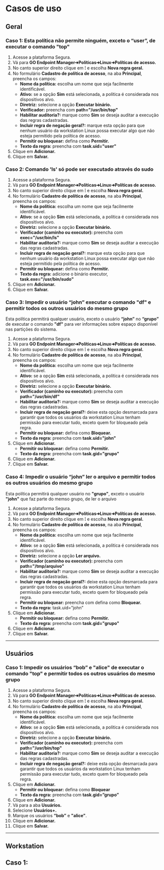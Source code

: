 # Casos de uso

## Geral

### Caso 1: Esta política não permite ninguém, exceto o “user”, de executar o comando "top"

1. Acesse a plataforma Segura.
2. Vá para **GO Endpoint Manager➔Políticas➔Linux➔Políticas de acesso.**
3. No canto superior direito clique em **⁝** e escolha **Nova regra geral.**
4. No formulário **Cadastro de política de acesso**, na aba **Principal**, preencha os campos:
    * **Nome da política:** escolha um nome que seja facilmente identificável.
    * **Ativo:** se a opção **Sim** está selecionada, a política é considerada nos dispositivos alvo.
    * **Diretriz:** selecione a opção **Executar binário.**
    * **Verificador:** preencha com **path="/usr/bin/top"**
    * **Habilitar auditoria?:** marque como **Sim** se deseja auditar a execução das regras cadastradas.
    * **Incluir regra de negação geral?:** marque esta opção para que nenhum usuário da workstation Linux possa executar algo que não esteja permitido pela política de acesso.
    * **Permitir ou bloquear:** defina como **Permitir.**
    * **Texto da regra:** preencha com **task.uid="user"**
5. Clique em **Adicionar.**
6. Clique em **Salvar.**

### Caso 2: Comando 'ls' só pode ser executado através do sudo

1. Acesse a plataforma Segura.
2. Vá para **GO Endpoint Manager➔Políticas➔Linux➔Políticas de acesso.**
3. No canto superior direito clique em **⁝** e escolha **Nova regra geral.**
4. No formulário **Cadastro de política de acesso**, na aba **Principal**, preencha os campos:
    * **Nome da política:** escolha um nome que seja facilmente identificável.
    * **Ativo:** se a opção **Sim** está selecionada, a política é considerada nos dispositivos alvo.
    * **Diretriz:** selecione a opção **Executar binário.**
    * **Verificador (caminho ou executor):** preencha com **exec="/usr/bin/ls"**
    * **Habilitar auditoria?:** marque como **Sim** se deseja auditar a execução das regras cadastradas.
    * **Incluir regra de negação geral?:** marque esta opção para que nenhum usuário da workstation Linux possa executar algo que não esteja permitido pela política de acesso.
    * **Permitir ou bloquear:** defina como **Permitir.**
    * **Texto da regra:** adicione o binário executor, **task.exe="/usr/bin/sudo"**
5. Clique em **Adicionar.**
6. Clique em **Salvar.**

### Caso 3: Impedir o usuário “john” executar o comando "df" e permitir todos os outros usuários do mesmo grupo

Esta política permitirá qualquer usuário, exceto o usuário **“john”** no **“grupo”** de executar o comando **"df"** para ver informações sobre espaço disponível nas partições do sistema.

1. Acesse a plataforma Segura.
2. Vá para **GO Endpoint Manager➔Políticas➔Linux➔Políticas de acesso.**
3. No canto superior direito clique em **⁝** e escolha **Nova regra geral.**
4. No formulário **Cadastro de política de acesso**, na aba **Principal**, preencha os campos:
    * **Nome da política:** escolha um nome que seja facilmente identificável.
    * **Ativo:** se a opção **Sim** está selecionada, a política é considerada nos dispositivos alvo.
    * **Diretriz:** selecione a opção **Executar binário.**
    * **Verificador (caminho ou executor):** preencha com **path="/usr/bin/df"**
    * **Habilitar auditoria?:** marque como **Sim** se deseja auditar a execução das regras cadastradas.
    * **Incluir regra de negação geral?:** deixe esta opção desmarcada para garantir que todos os usuários da workstation Linux tenham permissão para executar tudo, exceto quem for bloqueado pela regra.
    * **Permitir ou bloquear:** defina como **Bloquear.**
    * **Texto da regra:** preencha com **task.uid="john"** 
5. Clique em **Adicionar.**
    * **Permitir ou bloquear:** defina como **Permitir.**
    * **Texto da regra:** preencha com **task.gid="grupo"**
6. Clique em **Adicionar.**
7. Clique em **Salvar.**

### Caso 4: Impedir o usuário “john” ler o arquivo e permitir todos os outros usuários do mesmo grupo

Esta política permitirá qualquer usuário no **"grupo"**, exceto o usuário  **"john"** que faz parte do memso grupo, de ler o arquivo

1. Acesse a plataforma Segura.
2. Vá para **GO Endpoint Manager➔Políticas➔Linux➔Políticas de acesso.**
3. No canto superior direito clique em **⁝** e escolha **Nova regra geral.**
4. No formulário **Cadastro de política de acesso**, na aba **Principal**, preencha os campos:
    * **Nome da política:** escolha um nome que seja facilmente identificável.
    * **Ativo:** se a opção **Sim** está selecionada, a política é considerada nos dispositivos alvo.
    * **Diretriz:** selecione a opção **Ler arquivo.**
    * **Verificador (caminho ou executor):** preencha com **path="/tmp/arquivo"**
    * **Habilitar auditoria?:** marque como **Sim** se deseja auditar a execução das regras cadastradas.
    * **Incluir regra de negação geral?:** deixe esta opção desmarcada para garantir que todos os usuários da workstation Linux tenham permissão para executar tudo, exceto quem for bloqueado pela regra.
    * **Permitir ou bloquear:** preencha com defina como **Bloquear.**
    * **Texto da regra:** task.uid=”john”  
5. Clique em **Adicionar.**
    * **Permitir ou bloquear:** defina como **Permitir.**
    * **Texto da regra:** preencha com **task.gid="grupo"**
6. Clique em **Adicionar.**
7. Clique em **Salvar.**


* * *

## Usuários
### Caso 1: Impedir os usuários “bob” e "alice" de executar o comando "top" e permitir todos os outros usuários do mesmo grupo

1. Acesse a plataforma Segura.
2. Vá para **GO Endpoint Manager➔Políticas➔Linux➔Políticas de acesso.**
3. No canto superior direito clique em **⁝** e escolha **Nova regra geral.**
4. No formulário **Cadastro de política de acesso**, na aba **Principal**, preencha os campos:
    * **Nome da política:** escolha um nome que seja facilmente identificável.
    * **Ativo:** se a opção **Sim** está selecionada, a política é considerada nos dispositivos alvo.
    * **Diretriz:** selecione a opção **Executar binário.**
    * **Verificador (caminho ou executor):** preencha com **path="/usr/bin/top"**
    * **Habilitar auditoria?:** marque como **Sim** se deseja auditar a execução das regras cadastradas.
    * **Incluir regra de negação geral?:** deixe esta opção desmarcada para garantir que todos os usuários da workstation Linux tenham permissão para executar tudo, exceto quem for bloqueado pela regra.
5. Clique em **Adicionar.**
    * **Permitir ou bloquear:** defina como **Bloquear**
    * **Texto da regra:** preencha com **task.gid=”grupo”**
6. Clique em **Adicionar.**
7. Vá para a aba **Usuários.**
8. Selecione **Usuários+.**
9. Marque os usuários **“bob”** e **"alice"**.
10. Clique em **Adicionar.**
11. Clique em **Salvar.**

* * *

## Workstation
## Caso 1:

